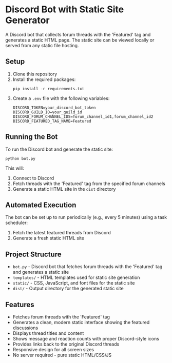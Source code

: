 # Discord Bot with Static Site Generator

A Discord bot that collects forum threads with the 'Featured' tag and generates a static HTML page. The static site can be viewed locally or served from any static file hosting.

## Setup

1. Clone this repository
2. Install the required packages:
   ```
   pip install -r requirements.txt
   ```
3. Create a `.env` file with the following variables:
   ```
   DISCORD_TOKEN=your_discord_bot_token
   DISCORD_GUILD_ID=your_guild_id
   DISCORD_FORUM_CHANNEL_IDS=forum_channel_id1,forum_channel_id2
   DISCORD_FEATURED_TAG_NAME=Featured
   ```

## Running the Bot

To run the Discord bot and generate the static site:

```
python bot.py
```

This will:

1. Connect to Discord
2. Fetch threads with the 'Featured' tag from the specified forum channels
3. Generate a static HTML site in the `dist` directory

## Automated Execution

The bot can be set up to run periodically (e.g., every 5 minutes) using a task scheduler:

1. Fetch the latest featured threads from Discord
2. Generate a fresh static HTML site

## Project Structure

- `bot.py` - Discord bot that fetches forum threads with the 'Featured' tag and generates a static site
- `templates/` - HTML templates used for static site generation
- `static/` - CSS, JavaScript, and font files for the static site
- `dist/` - Output directory for the generated static site

## Features

- Fetches forum threads with the 'Featured' tag
- Generates a clean, modern static interface showing the featured discussions
- Displays thread titles and content
- Shows message and reaction counts with proper Discord-style icons
- Provides links back to the original Discord threads
- Responsive design for all screen sizes
- No server required - pure static HTML/CSS/JS
